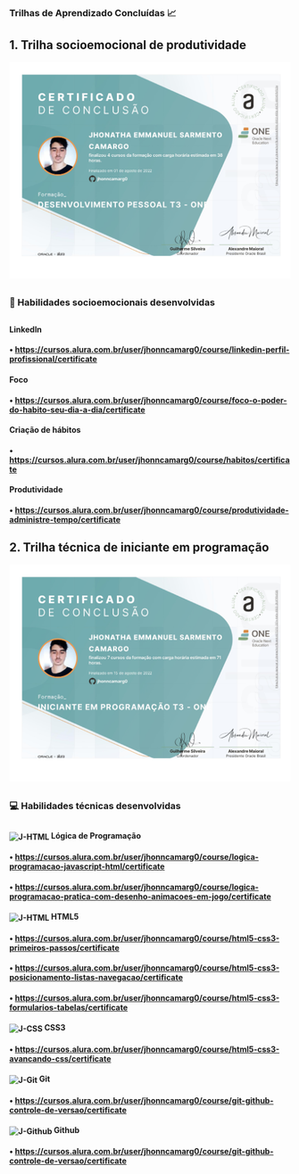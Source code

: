 ### Trilhas de Aprendizado Concluídas 📈

## 1. Trilha socioemocional de produtividade

![NPM](https://github.com/jhonncamarg0/oracle-next-education/blob/main/Certificados/000.jpg)

##

### 👥 Habilidades socioemocionais desenvolvidas

##

#### LinkedIn
#### • https://cursos.alura.com.br/user/jhonncamarg0/course/linkedin-perfil-profissional/certificate

#### Foco
#### • https://cursos.alura.com.br/user/jhonncamarg0/course/foco-o-poder-do-habito-seu-dia-a-dia/certificate

#### Criação de hábitos
#### • https://cursos.alura.com.br/user/jhonncamarg0/course/habitos/certificate

#### Produtividade
#### • https://cursos.alura.com.br/user/jhonncamarg0/course/produtividade-administre-tempo/certificate

## 2. Trilha técnica de iniciante em programação

![NPM](https://github.com/jhonncamarg0/oracle-next-education/blob/main/Certificados/001.jpg)

##

### 💻 Habilidades técnicas desenvolvidas

##

#### <img align="center" alt="J-HTML" height="30" width="40" src="https://cdn.jsdelivr.net/gh/devicons/devicon/icons/javascript/javascript-original.svg"> Lógica de Programação
#### • https://cursos.alura.com.br/user/jhonncamarg0/course/logica-programacao-javascript-html/certificate
#### • https://cursos.alura.com.br/user/jhonncamarg0/course/logica-programacao-pratica-com-desenho-animacoes-em-jogo/certificate

#### <img align="center" alt="J-HTML" height="30" width="40" src="https://cdn.jsdelivr.net/gh/devicons/devicon/icons/html5/html5-original.svg"> HTML5 
#### • https://cursos.alura.com.br/user/jhonncamarg0/course/html5-css3-primeiros-passos/certificate
#### • https://cursos.alura.com.br/user/jhonncamarg0/course/html5-css3-posicionamento-listas-navegacao/certificate
#### • https://cursos.alura.com.br/user/jhonncamarg0/course/html5-css3-formularios-tabelas/certificate

#### <img align="center" alt="J-CSS" height="30" width="40" src="https://cdn.jsdelivr.net/gh/devicons/devicon/icons/css3/css3-original.svg"> CSS3
#### • https://cursos.alura.com.br/user/jhonncamarg0/course/html5-css3-avancando-css/certificate

#### <img align="center" alt="J-Git" height="30" width="40" src="https://cdn.jsdelivr.net/gh/devicons/devicon/icons/git/git-original.svg"> Git
#### • https://cursos.alura.com.br/user/jhonncamarg0/course/git-github-controle-de-versao/certificate

#### <img align="center" alt="J-Github" height="30" width="40" src="https://cdn.jsdelivr.net/gh/devicons/devicon/icons/github/github-original.svg"> Github
#### • https://cursos.alura.com.br/user/jhonncamarg0/course/git-github-controle-de-versao/certificate
